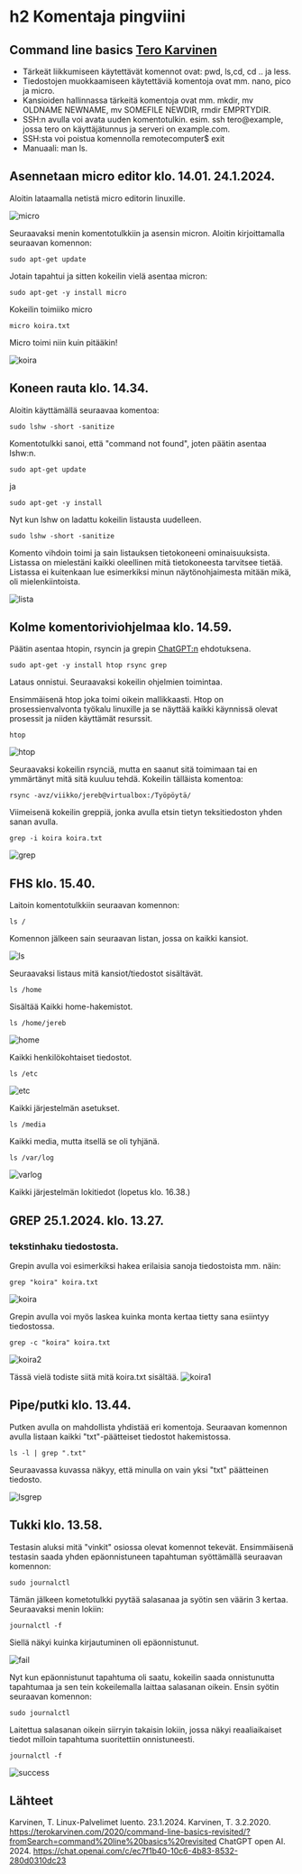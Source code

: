 # h2 Komentaja pingviini


## Command line basics [Tero Karvinen](https://terokarvinen.com/2020/command-line-basics-revisited/?fromSearch=command%20line%20basics%20revisited)

- Tärkeät liikkumiseen käytettävät komennot ovat: pwd, ls,cd, cd .. ja less.
- Tiedostojen muokkaamiseen käytettäviä komentoja ovat mm. nano, pico ja micro.
- Kansioiden hallinnassa tärkeitä komentoja ovat mm. mkdir, mv OLDNAME NEWNAME, mv SOMEFILE NEWDIR, rmdir EMPRTYDIR.
- SSH:n avulla voi avata uuden komentotulkin. esim. ssh tero@example, jossa tero on käyttäjätunnus ja serveri on example.com. 
- SSH:sta voi poistua komennolla remotecomputer$ exit
- Manuaali: man ls.


## Asennetaan micro editor klo. 14.01. 24.1.2024.

Aloitin lataamalla netistä micro editorin linuxille.

![micro](Photos/microlataus.png)

Seuraavaksi menin komentotulkkiin ja asensin micron.
Aloitin kirjoittamalla seuraavan komennon:

    sudo apt-get update

Jotain tapahtui ja sitten kokeilin vielä asentaa micron:

    sudo apt-get -y install micro

Kokeilin toimiiko micro

    micro koira.txt

Micro toimi niin kuin pitääkin!

![koira](Photos/koira.png)

## Koneen rauta klo. 14.34.

Aloitin käyttämällä seuraavaa komentoa:

    sudo lshw -short -sanitize

Komentotulkki sanoi, että "command not found", joten päätin asentaa lshw:n.

    sudo apt-get update

ja 

    sudo apt-get -y install 

Nyt kun lshw on ladattu kokeilin listausta uudelleen.

    sudo lshw -short -sanitize

Komento vihdoin toimi ja sain listauksen tietokoneeni ominaisuuksista. Listassa on mielestäni kaikki oleellinen mitä tietokoneesta tarvitsee tietää. Listassa ei kuitenkaan lue esimerkiksi minun näytönohjaimesta mitään mikä, oli mielenkiintoista. 

![lista](Photos/kokolista.png)


## Kolme komentoriviohjelmaa klo. 14.59.

Päätin asentaa htopin, rsyncin ja grepin [ChatGPT:n](https://chat.openai.com/c/176e58a2-5422-4c43-9604-6485e4525e6c) ehdotuksena. 

    sudo apt-get -y install htop rsync grep

Lataus onnistui. Seuraavaksi kokeilin ohjelmien toimintaa. 

Ensimmäisenä htop joka toimi oikein mallikkaasti. Htop on prosessienvalvonta työkalu linuxille ja se näyttää kaikki käynnissä olevat prosessit ja niiden käyttämät resurssit.

    htop 

![htop](Photos/htop.png)

Seuraavaksi kokeilin rsynciä, mutta en saanut sitä toimimaan tai en ymmärtänyt mitä sitä kuuluu tehdä. Kokeilin tälläista komentoa:

    rsync -avz/viikko/jereb@virtualbox:/Työpöytä/

Viimeisenä kokeilin greppiä, jonka avulla etsin tietyn teksitiedoston yhden sanan avulla.

    grep -i koira koira.txt
    
![grep](Photos/greppi.png) 

## FHS klo. 15.40.

Laitoin komentotulkkiin seuraavan komennon:

    ls / 

Komennon jälkeen sain seuraavan listan, jossa on kaikki kansiot. 

![ls](Photos/ls.png) 

Seuraavaksi listaus mitä kansiot/tiedostot sisältävät.

    ls /home 
Sisältää Kaikki home-hakemistot.

    ls /home/jereb

![home](Photos/lshome.png)

Kaikki henkilökohtaiset tiedostot.

    ls /etc

![etc](Photos/etc.png)

Kaikki järjestelmän asetukset.

    ls /media

Kaikki media, mutta itsellä se oli tyhjänä. 

    ls /var/log

![varlog](Photos/varlog.png)


Kaikki järjestelmän lokitiedot (lopetus klo. 16.38.)

## GREP 25.1.2024. klo. 13.27.

### tekstinhaku tiedostosta.

Grepin avulla voi esimerkiksi hakea erilaisia sanoja tiedostoista mm. näin: 

    grep "koira" koira.txt

![koira](Photos/koira.png)

Grepin avulla voi myös laskea kuinka monta kertaa tietty sana esiintyy tiedostossa. 

    grep -c "koira" koira.txt

![koira2](Photos/grepmaara.png)

Tässä vielä todiste siitä mitä koira.txt sisältää.
![koira1](Photos/5koira.png)

## Pipe/putki klo. 13.44.

Putken avulla on mahdollista yhdistää eri komentoja. Seuraavan komennon avulla listaan kaikki "txt"-päätteiset tiedostot hakemistossa. 

    ls -l | grep ".txt"

Seuraavassa kuvassa näkyy, että minulla on vain yksi "txt" päätteinen tiedosto.

![lsgrep](Photos/lsgrep.png)

## Tukki klo. 13.58.

Testasin aluksi mitä "vinkit" osiossa olevat komennot tekevät. Ensimmäisenä testasin saada yhden epäonnistuneen tapahtuman syöttämällä seuraavan komennon:

    sudo journalctl

Tämän jälkeen kometotulkki pyytää salasanaa ja syötin sen väärin 3 kertaa. 
Seuraavaksi menin lokiin: 

    journalctl -f 

Siellä näkyi kuinka kirjautuminen oli epäonnistunut.

![fail](Photos/fail.png) 

Nyt kun epäonnistunut tapahtuma oli saatu, kokeilin saada onnistunutta tapahtumaa ja sen tein kokeilemalla laittaa salasanan oikein. Ensin syötin seuraavan komennon:

    sudo journalctl 

Laitettua salasanan oikein siirryin takaisin lokiin, jossa näkyi reaaliaikaiset tiedot milloin tapahtuma suoritettiin onnistuneesti. 

    journalctl -f

![success](Photos/success.png) 







## Lähteet

Karvinen, T. Linux-Palvelimet luento. 23.1.2024.
Karvinen, T. 3.2.2020. https://terokarvinen.com/2020/command-line-basics-revisited/?fromSearch=command%20line%20basics%20revisited 
ChatGPT open AI. 2024. https://chat.openai.com/c/ec7f1b40-10c6-4b83-8532-280d0310dc23 

